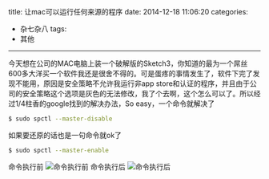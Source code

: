 title: 让mac可以运行任何来源的程序
date: 2014-12-18 11:06:20
categories:
- 杂七杂八
tags:
- 其他
---

今天想在公司的MAC电脑上装一个破解版的Sketch3，你知道的最为一个屌丝600多大洋买一个软件我还是很舍不得的。可是蛋疼的事情发生了，软件下完了发现不能用，原因是安全策略不允许我运行非app store和认证的程序，并且由于公司的安全策略这个选项是灰色的无法修改，我了个去啊，这个怎么可以了。所以经过1/4柱香的google找到的解决办法，So easy，一个命令就解决了
```sh
$ sudo spctl --master-disable
```
如果要还原的话也是一句命令就ok了
```sh
$ sudo spctl --master-enable
 ```
 命令执行前
 ![命令执行前](https://drive.google.com/uc?export=view&id=0B7MTssZ3kd9laVV5QVZndVRhNWM)
 命令执行后
 ![命令执行后](https://drive.google.com/uc?export=view&id=0B7MTssZ3kd9lbU9zcHlyWlJPbWM)
